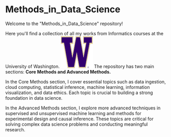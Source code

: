 # Methods_in_Data_Science

Welcome to the "Methods_in_Data_Science" repository! 

Here you'll find a collection of all my works from Informatics courses at the University of Washington. <img src="uw_logo.png" alt="Alt text" width="100" height="100"> The repository has two main sections: **Core Methods and Advanced Methods.**

In the Core Methods section, I cover essential topics such as data ingestion, cloud computing, statistical inference, machine learning, information visualization, and data ethics. Each topic is crucial to building a strong foundation in data science.

In the Advanced Methods section, I explore more advanced techniques in supervised and unsupervised machine learning and methods for experimental design and causal inference. These topics are critical for solving complex data science problems and conducting meaningful research.
